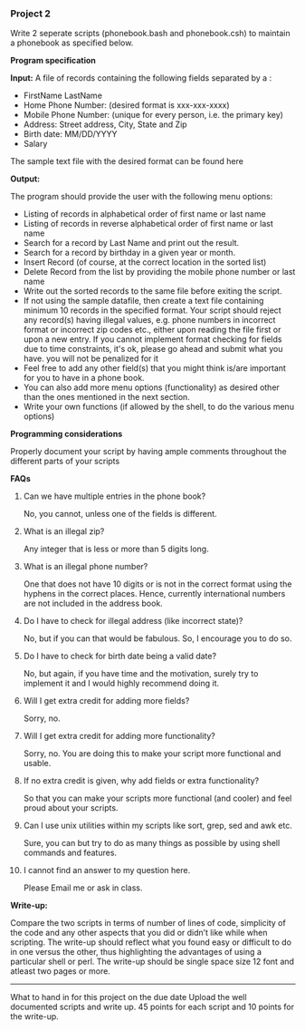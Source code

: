 ### **Project 2**

Write 2 seperate scripts (phonebook.bash and phonebook.csh) to maintain a phonebook as specified below.

**Program specification**

**Input:** A file of records containing the following fields separated by a :

- FirstName LastName
- Home Phone Number: (desired format is xxx-xxx-xxxx)
- Mobile Phone Number: (unique for every person, i.e. the primary key)
- Address: Street address, City, State and Zip
- Birth date: MM/DD/YYYY
- Salary

The sample text file with the desired format can be found here

**Output:**

The program should provide the user with the following menu options:

- Listing of records in alphabetical order of first name or last name
- Listing of records in reverse alphabetical order of first name or last name
- Search for a record by Last Name and print out the result.
- Search for a record by birthday in a given year or month.
- Insert Record (of course, at the correct location in the sorted list)
- Delete Record from the list by providing the mobile phone number or last name
- Write out the sorted records to the same file before exiting the script.
- If not using the sample datafile, then create a text file containing minimum 10 records in the specified format. Your script should reject any record(s) having illegal values, e.g. phone numbers in incorrect format or incorrect zip codes etc., either upon reading the file first or upon a new entry. If you cannot implement format checking for fields due to time constraints, it's ok, please go ahead and submit what you have. you will not be penalized for it
- Feel free to add any other field(s) that you might think is/are important for you to have in a phone book.
- You can also add more menu options (functionality) as desired other than the ones mentioned in the next section.
- Write your own functions (if allowed by the shell, to do the various menu options)

**Programming considerations**

Properly document your script by having ample comments throughout the different parts of your scripts

**FAQs**

1. Can we have multiple entries in the phone book?

   No, you cannot, unless one of the fields is different.

2. What is an illegal zip?

   Any integer that is less or more than 5 digits long.

3. What is an illegal phone number?

   One that does not have 10 digits or is not in the correct format using the hyphens in the correct places. Hence, currently international numbers are not included in the address book.

4. Do I have to check for illegal address (like incorrect state)?

   No, but if you can that would be fabulous. So, I encourage you to do so.

5. Do I have to check for birth date being a valid date?

   No, but again, if you have time and the motivation, surely try to implement it and I would highly recommend doing it.

6. Will I get extra credit for adding more fields?

   Sorry, no.

7. Will I get extra credit for adding more functionality?

   Sorry, no. You are doing this to make your script more functional and usable.

8. If no extra credit is given, why add fields or extra functionality?

   So that you can make your scripts more functional (and cooler) and feel proud about your scripts.

9. Can I use unix utilities within my scripts like sort, grep, sed and awk etc.

   Sure, you can but try to do as many things as possible by using shell commands and features.

10. I cannot find an answer to my question here.

    Please Email me or ask in class.

**Write-up:**

Compare the two scripts in terms of number of lines of code, simplicity of the code and any other aspects that you did or didn’t like while when scripting. The write-up should reflect what you found easy or difficult to do in one versus the other, thus highlighting the advantages of using a particular shell or perl. The write-up should be single space size 12 font and atleast two pages or more.

---

What to hand in for this project on the due date
Upload the well documented scripts and write up. 45 points for each script and 10 points for the write-up.
